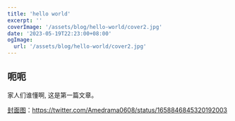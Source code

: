 ```yaml
---
title: 'hello world'
excerpt: ''
coverImage: '/assets/blog/hello-world/cover2.jpg'
date: '2023-05-19T22:23:00+08:00'
ogImage: 
  url: '/assets/blog/hello-world/cover2.jpg'
---
```

## 呃呃


家人们谁懂啊, 这是第一篇文章。


[封面图](https://twitter.com/Amedrama0608/status/1658846845320192003)：https://twitter.com/Amedrama0608/status/1658846845320192003
